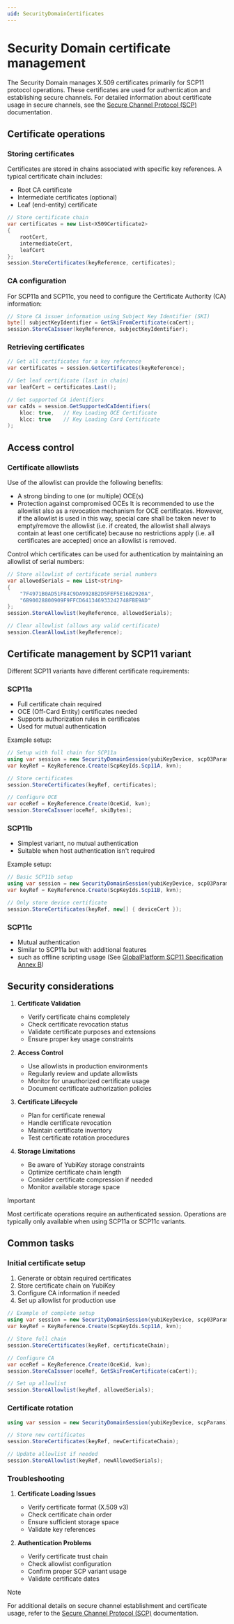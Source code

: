 ```yaml
---
uid: SecurityDomainCertificates
---
```


<!-- Copyright 2024 Yubico AB

Licensed under the Apache License, Version 2.0 (the "License");
you may not use this file except in compliance with the License.
You may obtain a copy of the License at

    http://www.apache.org/licenses/LICENSE-2.0

Unless required by applicable law or agreed to in writing, software
distributed under the License is distributed on an "AS IS" BASIS,
WITHOUT WARRANTIES OR CONDITIONS OF ANY KIND, either express or implied.
See the License for the specific language governing permissions and
limitations under the License. -->

# Security Domain certificate management

The Security Domain manages X.509 certificates primarily for SCP11 protocol operations. These certificates are used for authentication and establishing secure channels. For detailed information about certificate usage in secure channels, see the [Secure Channel Protocol (SCP)](xref:UsersManualScp) documentation.

## Certificate operations

### Storing certificates

Certificates are stored in chains associated with specific key references. A typical certificate chain includes:

- Root CA certificate
- Intermediate certificates (optional)
- Leaf (end-entity) certificate

```csharp
// Store certificate chain
var certificates = new List<X509Certificate2>
{
    rootCert,
    intermediateCert,
    leafCert
};
session.StoreCertificates(keyReference, certificates);
```

### CA configuration

For SCP11a and SCP11c, you need to configure the Certificate Authority (CA) information:

```csharp
// Store CA issuer information using Subject Key Identifier (SKI)
byte[] subjectKeyIdentifier = GetSkiFromCertificate(caCert);
session.StoreCaIssuer(keyReference, subjectKeyIdentifier);
```

### Retrieving certificates

```csharp
// Get all certificates for a key reference
var certificates = session.GetCertificates(keyReference);

// Get leaf certificate (last in chain)
var leafCert = certificates.Last();

// Get supported CA identifiers
var caIds = session.GetSupportedCaIdentifiers(
    kloc: true,   // Key Loading OCE Certificate
    klcc: true    // Key Loading Card Certificate
);
```

## Access control

### Certificate allowlists

Use of the allowlist can provide the following benefits: 
- A strong binding to one (or multiple) OCE(s) 
- Protection against compromised OCEs 
It is recommended to use the allowlist also as a revocation mechanism for OCE certificates. However, if the 
allowlist is used in this way, special care shall be taken never to empty/remove the allowlist (i.e. if created, the 
allowlist shall always contain at least one certificate) because no restrictions apply (i.e. all certificates are 
accepted) once an allowlist is removed. 

Control which certificates can be used for authentication by maintaining an allowlist of serial numbers:

```csharp
// Store allowlist of certificate serial numbers
var allowedSerials = new List<string>
{
    "7F4971B0AD51F84C9DA9928B2D5FEF5E16B2920A",
    "6B90028800909F9FFCD641346933242748FBE9AD"
};
session.StoreAllowlist(keyReference, allowedSerials);

// Clear allowlist (allows any valid certificate)
session.ClearAllowList(keyReference);
```

## Certificate management by SCP11 variant

Different SCP11 variants have different certificate requirements:

### SCP11a

- Full certificate chain required
- OCE (Off-Card Entity) certificates needed
- Supports authorization rules in certificates
- Used for mutual authentication

Example setup:

```csharp
// Setup with full chain for SCP11a
using var session = new SecurityDomainSession(yubiKeyDevice, scp03Params);
var keyRef = KeyReference.Create(ScpKeyIds.Scp11A, kvn);

// Store certificates
session.StoreCertificates(keyRef, certificates);

// Configure OCE
var oceRef = KeyReference.Create(OceKid, kvn);
session.StoreCaIssuer(oceRef, skiBytes);
```

### SCP11b

- Simplest variant, no mutual authentication
- Suitable when host authentication isn't required

Example setup:

```csharp
// Basic SCP11b setup
using var session = new SecurityDomainSession(yubiKeyDevice, scp03Params);
var keyRef = KeyReference.Create(ScpKeyIds.Scp11B, kvn);

// Only store device certificate
session.StoreCertificates(keyRef, new[] { deviceCert });
```

### SCP11c

- Mutual authentication
- Similar to SCP11a but with additional features
- such as offline scripting usage (See [GlobalPlatform SCP11 Specification Annex B](https://globalplatform.org/specs-library/secure-channel-protocol-11-amendment-f/))

## Security considerations

1. **Certificate Validation**

   - Verify certificate chains completely
   - Check certificate revocation status
   - Validate certificate purposes and extensions
   - Ensure proper key usage constraints

2. **Access Control**

   - Use allowlists in production environments
   - Regularly review and update allowlists
   - Monitor for unauthorized certificate usage
   - Document certificate authorization policies

3. **Certificate Lifecycle**

   - Plan for certificate renewal
   - Handle certificate revocation
   - Maintain certificate inventory
   - Test certificate rotation procedures

4. **Storage Limitations**
   - Be aware of YubiKey storage constraints
   - Optimize certificate chain length
   - Consider certificate compression if needed
   - Monitor available storage space

> [!IMPORTANT]
> Most certificate operations require an authenticated session. Operations are typically only available when using SCP11a or SCP11c variants.

## Common tasks

### Initial certificate setup

1. Generate or obtain required certificates
2. Store certificate chain on YubiKey
3. Configure CA information if needed
4. Set up allowlist for production use

```csharp
// Example of complete setup
using var session = new SecurityDomainSession(yubiKeyDevice, scp03Params);
var keyRef = KeyReference.Create(ScpKeyIds.Scp11A, kvn);

// Store full chain
session.StoreCertificates(keyRef, certificateChain);

// Configure CA
var oceRef = KeyReference.Create(OceKid, kvn);
session.StoreCaIssuer(oceRef, GetSkiFromCertificate(caCert));

// Set up allowlist
session.StoreAllowlist(keyRef, allowedSerials);
```

### Certificate rotation

```csharp
using var session = new SecurityDomainSession(yubiKeyDevice, scpParams);

// Store new certificates
session.StoreCertificates(keyRef, newCertificateChain);

// Update allowlist if needed
session.StoreAllowlist(keyRef, newAllowedSerials);
```

### Troubleshooting

1. **Certificate Loading Issues**

   - Verify certificate format (X.509 v3)
   - Check certificate chain order
   - Ensure sufficient storage space
   - Validate key references

2. **Authentication Problems**
   - Verify certificate trust chain
   - Check allowlist configuration
   - Confirm proper SCP variant usage
   - Validate certificate dates

> [!NOTE]
> For additional details on secure channel establishment and certificate usage, refer to the [Secure Channel Protocol (SCP)](xref:UsersManualScp) documentation.

